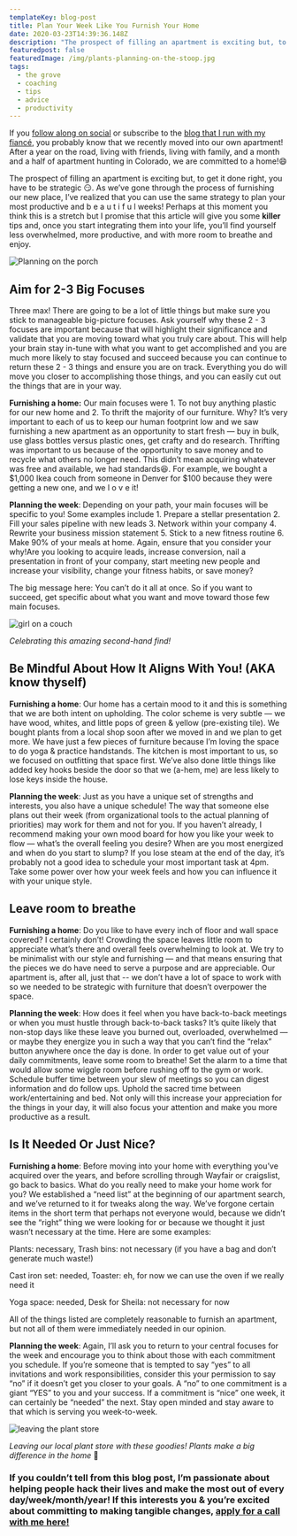 ```yaml
---
templateKey: blog-post
title: Plan Your Week Like You Furnish Your Home
date: 2020-03-23T14:39:36.148Z
description: "The prospect of filling an apartment is exciting but, to get it done right, you have to be strategic \U0001F60F. As we’ve gone through the process of furnishing our new place, I’ve realized that you can use the same strategy to plan your most productive and b e a u t i f u l weeks! Perhaps at this moment you think this is a stretch but I promise that this article will give you some killer tips and, once you start integrating them into your life, you’ll find yourself less overwhelmed, more productive, and with more room to breathe and enjoy."
featuredpost: false
featuredImage: /img/plants-planning-on-the-stoop.jpg
tags:
  - the grove
  - coaching
  - tips
  - advice
  - productivity
---
```


If you [follow along on social](https://www.instagram.com/sheflowsandgrows/) or subscribe to the [blog that I run with my fiancé](https://www.sheandjim.com/), you probably know that we recently moved into our own apartment! After a year on the road, living with friends, living with family, and a month and a half of apartment hunting in Colorado, we are committed to a home!😄

The prospect of filling an apartment is exciting but, to get it done right, you have to be strategic 😏. As we’ve gone through the process of furnishing our new place, I’ve realized that you can use the same strategy to plan your most productive and b e a u t i f u l weeks! Perhaps at this moment you think this is a stretch but I promise that this article will give you some **killer** tips and, once you start integrating them into your life, you’ll find yourself less overwhelmed, more productive, and with more room to breathe and enjoy.

![Planning on the porch](/img/plants-planning-on-the-stoop.jpg "Planning out the week on the stoop")

## Aim for 2-3 Big Focuses

Three max! There are going to be a lot of little things but make sure you stick to manageable big-picture focuses. Ask yourself why these 2 - 3 focuses are important because that will highlight their significance and validate that you are moving toward what you truly care about. This will help your brain stay in-tune with what you want to get accomplished and you are much more likely to stay focused and succeed because you can continue to return these 2 - 3 things and ensure you are on track. Everything you do will move you closer to accomplishing those things, and you can easily cut out the things that are in your way.

**Furnishing a home:** Our main focuses were 1. To not buy anything plastic for our new home and 2. To thrift the majority of our furniture. Why? It’s very important to each of us to keep our human footprint low and we saw furnishing a new apartment as an opportunity to start fresh — buy in bulk, use glass bottles versus plastic ones, get crafty and do research. Thrifting was important to us because of the opportunity to save money and to recycle what others no longer need. This didn’t mean acquiring whatever was free and available, we had standards😆. For example, we bought a $1,000 Ikea couch from someone in Denver for $100 because they were getting a new one, and we l o v e it!

**Planning the week**: Depending on your path, your main focuses will be specific to you! Some examples include 1. Prepare a stellar presentation 2. Fill your sales pipeline with new leads 3. Network within your company 4. Rewrite your business mission statement 5. Stick to a new fitness routine 6. Make 90% of your meals at home. Again, ensure that you consider your why!Are you looking to acquire leads, increase conversion, nail a presentation in front of your company, start meeting new people and increase your visibility, change your fitness habits, or save money?

The big message here: You can’t do it all at once. So if you want to succeed, get specific about what you want and move toward those few main focuses.

![girl on a couch](/img/lounging-on-the-couch.jpg "Celebrating this amazing second-hand find")

_Celebrating this amazing second-hand find!_

## Be Mindful About How It Aligns With You! (AKA know thyself)

**Furnishing a home**: Our home has a certain mood to it and this is something that we are both intent on upholding. The color scheme is very subtle — we have wood, whites, and little pops of green & yellow (pre-existing tile). We bought plants from a local shop soon after we moved in and we plan to get more. We have just a few pieces of furniture because I’m loving the space to do yoga & practice handstands. The kitchen is most important to us, so we focused on outfitting that space first. We’ve also done little things like added key hooks beside the door so that we (a-hem, me) are less likely to lose keys inside the house.

**Planning the week**: Just as you have a unique set of strengths and interests, you also have a unique schedule! The way that someone else plans out their week (from organizational tools to the actual planning of priorities) may work for them and not for you. If you haven’t already, I recommend making your own mood board for how you like your week to flow — what’s the overall feeling you desire? When are you most energized and when do you start to slump? If you lose steam at the end of the day, it’s probably not a good idea to schedule your most important task at 4pm. Take some power over how your week feels and how you can influence it with your unique style.

## Leave room to breathe

**Furnishing a home**: Do you like to have every inch of floor and wall space covered? I certainly don’t! Crowding the space leaves little room to appreciate what’s there and overall feels overwhelming to look at. We try to be minimalist with our style and furnishing — and that means ensuring that the pieces we do have need to serve a purpose and are appreciable. Our apartment is, after all, just that -- we don’t have a lot of space to work with so we needed to be strategic with furniture that doesn’t overpower the space.

**Planning the week**: How does it feel when you have back-to-back meetings or when you must hustle through back-to-back tasks? It’s quite likely that non-stop days like these leave you burned out, overloaded, overwhelmed — or maybe they energize you in such a way that you can’t find the “relax” button anywhere once the day is done. In order to get value out of your daily commitments, leave some room to breathe! Set the alarm to a time that would allow some wiggle room before rushing off to the gym or work. Schedule buffer time between your slew of meetings so you can digest information and do follow ups. Uphold the sacred time between work/entertaining and bed. Not only will this increase your appreciation for the things in your day, it will also focus your attention and make you more productive as a result.

## Is It Needed Or Just Nice?

**Furnishing a home**: Before moving into your home with everything you’ve acquired over the years, and before scrolling through Wayfair or craigslist, go back to basics. What do you really need to make your home work for you? We established a “need list” at the beginning of our apartment search, and we’ve returned to it for tweaks along the way. We’ve forgone certain items in the short term that perhaps not everyone would, because we didn’t see the “right” thing we were looking for or because we thought it just wasn’t necessary at the time. Here are some examples:

Plants: necessary, Trash bins: not necessary (if you have a bag and don’t generate much waste!)

Cast iron set: needed, Toaster: eh, for now we can use the oven if we really need it

Yoga space: needed, Desk for Sheila: not necessary for now

All of the things listed are completely reasonable to furnish an apartment, but not all of them were immediately needed in our opinion.

**Planning the week**: Again, I’ll ask you to return to your central focuses for the week and encourage you to think about those with each commitment you schedule. If you’re someone that is tempted to say “yes” to all invitations and work responsibilities, consider this your permission to say “no” if it doesn’t get you closer to your goals. A “no” to one commitment is a giant “YES” to you and your success. If a commitment is “nice” one week, it can certainly be “needed” the next. Stay open minded and stay aware to that which is serving you week-to-week.

![leaving the plant store](/img/leaving-the-plant-shop.jpg "Leaving our local plant store")

_Leaving our local plant store with these goodies! Plants make a big difference in the home_ 🥰

### **If you couldn’t tell from this blog post, I’m passionate about helping people hack their lives and make the most out of every day/week/month/year! If this interests you & you’re excited about committing to making tangible changes,** [apply for a call with me here!](https://square.site/book/T2G1BPTFKKDBJ/sheila-anne)
